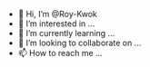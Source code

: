 - 👋 Hi, I’m @Roy-Kwok
- 👀 I’m interested in ...
- 🌱 I’m currently learning ...
- 💞️ I’m looking to collaborate on ...
- 📫 How to reach me ...

<!---
Roy-Kwok/Roy-Kwok is a ✨ special ✨ repository because its `README.md` (this file) appears on your GitHub profile.
You can click the Preview link to take a look at your changes.
--->
